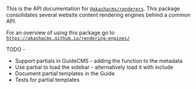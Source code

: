 This is the API documentation for [`@akashacms/renderers`](https://www.npmjs.com/package/@akashacms/renderers).  This package consolidates several website content rendering engines behind a common API.

For an overview of using this package go to [`https://akashacms.github.io/rendering-engines/`](../index.html)

TODO - 

* Support partials in GuideCMS - adding the function to the metadata
* Use partial to load the sidebar - alternatively load it with include
* Document partial templates in the Guide
* Tests for partial templates

